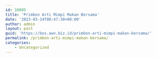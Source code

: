 ```yaml
---
id: 10805
title: 'Primbon Arti Mimpi Makan Bersama'
date: '2023-03-14T00:47:30+00:00'
author: admin
layout: post
guid: 'https://bos.awn.biz.id/primbon-arti-mimpi-makan-bersama/'
permalink: /primbon-arti-mimpi-makan-bersama/
categories:
    - Uncategorized
---
```


